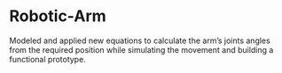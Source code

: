 # Robotic-Arm
Modeled and applied new equations to calculate the arm’s joints angles from the required position while simulating the movement and building a functional prototype.

